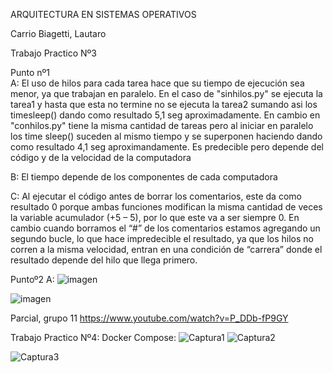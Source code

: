 ARQUITECTURA EN SISTEMAS OPERATIVOS

Carrio Biagetti, Lautaro
			
Trabajo Practico Nº3

Punto nº1		
A: El uso de hilos para cada tarea hace que su tiempo de ejecución sea menor, ya que trabajan en paralelo. En el caso de "sinhilos.py" se ejecuta la tarea1 y hasta que esta no termine no se ejecuta la tarea2 sumando asi los timesleep() dando como resultado 5,1 seg aproximadamente. En cambio en "conhilos.py" tiene la misma cantidad de tareas pero al iniciar en paralelo los time sleep() suceden al mismo tiempo y se superponen haciendo dando como resultado 4,1 seg aproximandamente. Es predecible pero depende del código y de la velocidad de la computadora
			
B: El tiempo depende de los componentes de cada computadora
			
C: Al ejecutar el código antes de borrar los comentarios, este da como resultado 0 porque ambas funciones modifican la misma cantidad de veces la variable acumulador (+5 – 5), por lo que este va a ser siempre 0. En cambio cuando borramos el “#” de los comentarios estamos agregando un segundo bucle, lo que hace impredecible el resultado, ya que los hilos no corren a la misma velocidad, entran en una condición de “carrera” donde el resultado depende del hilo que llega primero.

Puntoº2
A:
![imagen](https://github.com/lautarocarrio/ASO2024TPs/assets/166873623/1d42c9d5-a7b8-4123-8bbc-c6d0a18892c0)



![imagen](https://github.com/lautarocarrio/ASO2024TPs/assets/166873623/fbdc1a71-672a-4a89-ac37-34dc9f12ec1e)


Parcial, grupo 11
https://www.youtube.com/watch?v=P_DDb-fP9GY


Trabajo Practico Nº4: Docker Compose:
![Captura1](https://github.com/lautarocarrio/ASO2024TPs/assets/166873623/088903cc-f93e-4c93-bd95-6e4c389334ec)
![Captura2](https://github.com/lautarocarrio/ASO2024TPs/assets/166873623/5b8aa64f-a2e1-43c7-bb88-defbd91fab81)

![Captura3](https://github.com/lautarocarrio/ASO2024TPs/assets/166873623/46c07823-428b-4e69-a4b0-a456b16caa6a)





